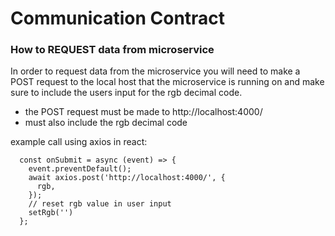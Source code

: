 # Communication Contract

<h3> How to REQUEST data from microservice </h3>

In order to request data from the microservice you will need to make a POST request to the 
  local host that the microservice is running on and make sure to include the users input for the
  rgb decimal code.
  
  - the POST request must be made to http://localhost:4000/
  - must also include the rgb decimal code
  
  example call using axios in react:
```
  const onSubmit = async (event) => {
    event.preventDefault();
    await axios.post('http://localhost:4000/', {
      rgb,
    });
    // reset rgb value in user input
    setRgb('')
  };
```
